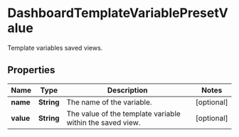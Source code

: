 # DashboardTemplateVariablePresetValue

Template variables saved views.

## Properties

| Name      | Type       | Description                                               | Notes      |
| --------- | ---------- | --------------------------------------------------------- | ---------- |
| **name**  | **String** | The name of the variable.                                 | [optional] |
| **value** | **String** | The value of the template variable within the saved view. | [optional] |
